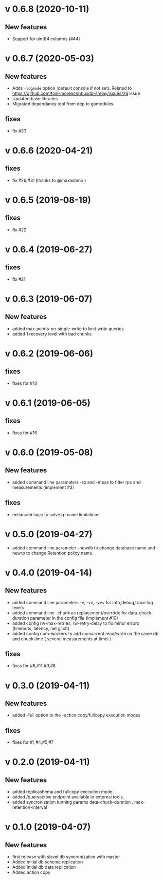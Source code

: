 # v 0.6.8 (2020-10-11)

## New features

* Support for uint64 columns (#44)

# v 0.6.7 (2020-05-03)

## New features

* Adds `-logmode` option (default console if not set). Related to https://github.com/toni-moreno/influxdb-srelay/issues/26 issue
* Updated base libraries
* Migrated dependancy tool from dep to gomodules

## fixes

* fix #33

# v 0.6.6 (2020-04-21)

## fixes

* fix #26,#31 (thanks to @maxadamo )


# v 0.6.5 (2019-08-19)

## fixes

* fix #22

# v 0.6.4 (2019-06-27)

## fixes

* fix #21

# v 0.6.3 (2019-06-07)

## New features

* added max-points-on-single-write to limit write queries
* added 1  recovery level with bad chunks 

# v 0.6.2 (2019-06-06)

## fixes

* fixes for #18

# v 0.6.1 (2019-06-05)

## fixes

* fixes for #16

# v 0.6.0 (2019-05-08)

## New features

* added command line parameters -rp and -meas to filter rps and measurements (implement #3)

## fixes

* enhanced logic to solve rp name limitations

# v 0.5.0 (2019-04-27)

* added command line parameter -newdb to change database name and -newrp to change Retention policy name.

# v 0.4.0 (2019-04-14)

## New features

* added command line parameters -v, -vv, -vvv for info,debug,trace  log levels 
* added command line -chunk as replacement/override for  data-chuck-duration parameter in the config file (implement #10)
* added config  rw-max-retries,  rw-retry-delay  to fix minor errors (timeouts, latency, net glich)
* added config  num-workers to add concurrent read/write on the same db and chuck time ( several measurements at timel )

## fixes

* fixes for #6,#11,#9,#8

# v 0.3.0 (2019-04-11)

## New features

* added -full option to the -action copy/fullcopy execution modes

## fixes

* fixes for #1,#4,#5,#7

# v 0.2.0 (2019-04-11)

## New features

* added replicashema and fullcopy execution mode.
* added /queryactive endpoint available to external tools.
* added syncronization tunning params data-chuck-duration , max-retention-interval  


# v 0.1.0 (2019-04-07)

## New features

* first release with  slavei db  syncronization with master
* Added initial db schema replication 
* Added initial db data replication
* Added action copy

